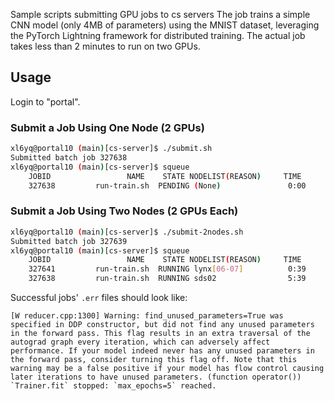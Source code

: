 Sample scripts submitting GPU jobs to cs servers
The job trains a simple CNN model (only 4MB of parameters) using the MNIST dataset, leveraging the PyTorch Lightning framework for distributed training. The actual job takes less than 2 minutes to run on two GPUs.

## Usage

Login to "portal".

### Submit a Job Using One Node (2 GPUs)

```bash
xl6yq@portal10 (main)[cs-server]$ ./submit.sh 
Submitted batch job 327638
xl6yq@portal10 (main)[cs-server]$ squeue
    JOBID                 NAME    STATE NODELIST(REASON)     TIME       FEATURES TRES_PER_NODE
    327638         run-train.sh  PENDING (None)               0:00       (null) gres/gpu:2
```

### Submit a Job Using Two Nodes (2 GPUs Each)

```bash
xl6yq@portal10 (main)[cs-server]$ ./submit-2nodes.sh 
Submitted batch job 327639
xl6yq@portal10 (main)[cs-server]$ squeue
    JOBID                 NAME    STATE NODELIST(REASON)     TIME       FEATURES TRES_PER_NODE
    327641         run-train.sh  RUNNING lynx[06-07]          0:39       (null) gres/gpu:2
    327638         run-train.sh  RUNNING sds02                5:39       (null) gres/gpu:2
```

Successful jobs' `.err` files should look like:

```
[W reducer.cpp:1300] Warning: find_unused_parameters=True was specified in DDP constructor, but did not find any unused parameters in the forward pass. This flag results in an extra traversal of the autograd graph every iteration, which can adversely affect performance. If your model indeed never has any unused parameters in the forward pass, consider turning this flag off. Note that this warning may be a false positive if your model has flow control causing later iterations to have unused parameters. (function operator())
`Trainer.fit` stopped: `max_epochs=5` reached.
```
